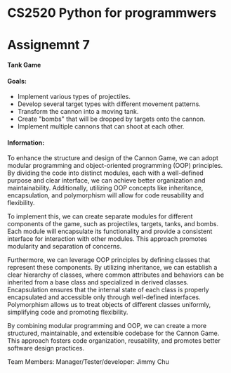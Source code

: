 # CS2520 Python for programmwers
# Assignemnt 7

#### Tank Game ####
#### Goals:

- Implement various types of projectiles.
- Develop several target types with different movement patterns.
- Transform the cannon into a moving tank.
- Create "bombs" that will be dropped by targets onto the cannon.
- Implement multiple cannons that can shoot at each other.

#### Information: ####
To enhance the structure and design of the Cannon Game, we can adopt modular programming and object-oriented programming (OOP) principles. By dividing the code into distinct modules, each with a well-defined purpose and clear interface, we can achieve better organization and maintainability. Additionally, utilizing OOP concepts like inheritance, encapsulation, and polymorphism will allow for code reusability and flexibility.

To implement this, we can create separate modules for different components of the game, such as projectiles, targets, tanks, and bombs. Each module will encapsulate its functionality and provide a consistent interface for interaction with other modules. This approach promotes modularity and separation of concerns.

Furthermore, we can leverage OOP principles by defining classes that represent these components. By utilizing inheritance, we can establish a clear hierarchy of classes, where common attributes and behaviors can be inherited from a base class and specialized in derived classes. Encapsulation ensures that the internal state of each class is properly encapsulated and accessible only through well-defined interfaces. Polymorphism allows us to treat objects of different classes uniformly, simplifying code and promoting flexibility.

By combining modular programming and OOP, we can create a more structured, maintainable, and extensible codebase for the Cannon Game. This approach fosters code organization, reusability, and promotes better software design practices.

Team Members: Manager/Tester/developer: Jimmy Chu
